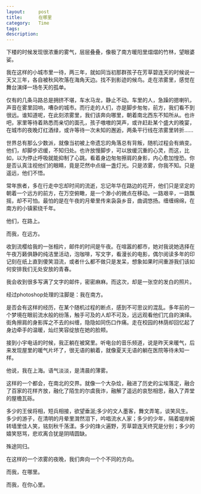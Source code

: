 ```yaml
---
layout:     post
title:      在哪里
category:   Time
tags: 
description: 
---
```


下楼的时候发现很浓重的雾气，层层叠叠，像极了南方暖阳里熠熠的竹林，望眼婆娑。 

我在这样的小城市里一待，两三年，就如同当初那群孩子在芳草碧连天的时候说一天又三年，各自被秋风吹落在海角天边。找不到影迹的候鸟。走在浓雾里，感觉在舞台演绎一场冬天的孤单。 

仅有的几条马路总是拥挤不堪，车水马龙，静止不动。车里的人，急躁的摁喇叭，声音在雾里回响，嘈杂的城市。而行走的人们，亦是脚步匆匆，前方，我们看不到很远。谁知道呢，在此刻浓雾里，我们该奔向哪里，朝着南北西东不知所从。也许吧，家里等待着熟悉而亲切的面孔，孩子嗷嗷的哭声，或许赶赴某个盛大的晚宴，在城市的夜晚灯红酒绿，或许等待一次未知的邂逅，两条平行线在浓雾里转折…… 

世界总有那么少数派，就像当初被上帝遗忘的角落总有背叛，随机过程会有熵变。他们，却脚步迟缓，不知归处。也许放慢脚步，可以放缓沉重的心灵，而这，比如，以为停止呼吸就能抑制了心跳。看着身边匆匆擦肩的身影，内心愈加惶恐。你是否认真注视他们的眼睛，竟是茫然中点缀一盏灯光。只是浓雾，你我不知。只是遥远，他们不悟。 

常年旅者，多在行走中忘却时间的流逝，忘记年华在路边的花开，他们只是坚定的朝着一个远方的前方，在万空俯瞰，是一个渺小的微点在移动。一路艰辛，一路飘摇，却不可怕。最怕的是在午夜的月晕里传来袅袅乡音，曲调悠扬。缠缠绵绵，在南方的小镇萦绕千年。 

他们，在路上。 

而我，在远方。 

收到流樱给我的一张相片，邮件的时间是午夜。在喧嚣的都市，她对我说她选择在午夜万籁俱静的纯洁里活动，泡咖啡，写文字，看漫长的电影，偶尔阅读多年的印记刻在纸上直到傻笑泪流，或者什么都不做只是发呆，想象如果时间重游我们该如何安排我们无处安放的青春。 

我会收到很多写满了文字的邮件，密密麻麻。而这次，却是一张空的发白的照片。 

经过photoshop处理的注脚是：我在南方。 

是否会有这样的经历，在某个随机过程的断点，感到不可思议的混乱。多年前的一个梦境在眼前流水般的纷落，触手可及的人却不可及，远远观看他们兀自的演绎。街角擦肩的身影挥之不去的纠缠，隐隐如同伤口作痛。走在校园的林荫却回忆起了身边牵手的温暖，灿烂笑容绽放在她的脸颊。 

接到小宇电话的时候，我正躺在被窝里。听电台的音乐频道，说是昨天来暖气，后来发现屋里的暖气片坏了，很无语的躺着，就像夏天无语的躺在医院等待未知一样。 

他说，我在上海。语气淡淡，是清晨的薄雾。 

这样的一个都会，在南北的交界。就像一个大杂烩，融进了历史的尘埃落定，融合了百家的花样齐放，融化了陌生的尔虞我诈，融解了遥远的哀愁相思，融入了弄堂的屋檐瓦砾。 

多少的王侯将相，短兵相接，欲望垂涎;多少的文人墨客，舞文弄笔，谈笑风生。多少的游子，在清明的月晕里潸然泪下，吟唱流水人家；多少的少年，隔着堤岸婉转墙里佳人笑，铭刻秋千荡漾。多少的烽火遍野，芳草碧连天终究是分别；多少的嬉笑怒骂，悲欢离合犹是阴晴圆缺。 

殊途同归。 

在这样的一个浓雾的夜晚，我们奔向一个个不同的方向。 

而我，在哪里。 

而我，在你心里。 